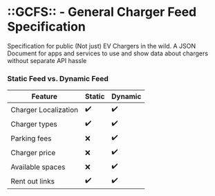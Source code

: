 # **::GCFS::** - General Charger Feed Specification

Specification for public (Not just) EV Chargers in the wild. A JSON Document for apps and services to use and show data about chargers without separate API hassle

### Static Feed vs. Dynamic Feed

| Feature              | Static | Dynamic |
| -------------------- | ------ | ------- |
| Charger Localization | ✔️     | ✔️      |
| Charger types        | ✔️     | ✔️      |
| Parking fees         | ❌      | ✔️      |
| Charger price        | ❌      | ✔️      |
| Available spaces      | ❌      | ✔️      |
| Rent out links        | ✔️     | ✔️      |

